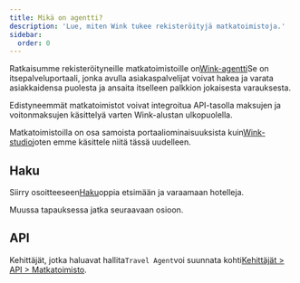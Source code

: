 ```yaml
---
title: Mikä on agentti?
description: 'Lue, miten Wink tukee rekisteröityjä matkatoimistoja.'
sidebar:
  order: 0
---
```

Ratkaisumme rekisteröityneille matkatoimistoille on[Wink-agentti](https://agent.wink.travel)Se on itsepalveluportaali, jonka avulla asiakaspalvelijat voivat hakea ja varata asiakkaidensa puolesta ja ansaita itselleen palkkion jokaisesta varauksesta.

Edistyneemmät matkatoimistot voivat integroitua API-tasolla maksujen ja voitonmaksujen käsittelyä varten Wink-alustan ulkopuolella.

Matkatoimistoilla on osa samoista portaaliominaisuuksista kuin[Wink-studio](/studio/what-is-studio)joten emme käsittele niitä tässä uudelleen.

## Haku

Siirry osoitteeseen[Haku](/studio/search)oppia etsimään ja varaamaan hotelleja.

Muussa tapauksessa jatka seuraavaan osioon.

## API

Kehittäjät, jotka haluavat hallita`Travel Agent`voi suunnata kohti[Kehittäjät > API > Matkatoimisto](/developers/apis/#travel-agent-api).


